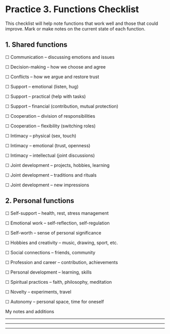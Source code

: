 # Practice 3. Functions Checklist

This checklist will help note functions that work well and those that could improve. Mark or make notes on the current state of each function.

## 1. Shared functions

☐ Communication – discussing emotions and issues

☐ Decision-making – how we choose and agree

☐ Conflicts – how we argue and restore trust

☐ Support – emotional (listen, hug)

☐ Support – practical (help with tasks)

☐ Support – financial (contribution, mutual protection)

☐ Cooperation – division of responsibilities

☐ Cooperation – flexibility (switching roles)

☐ Intimacy – physical (sex, touch)

☐ Intimacy – emotional (trust, openness)

☐ Intimacy – intellectual (joint discussions)

☐ Joint development – projects, hobbies, learning

☐ Joint development – traditions and rituals

☐ Joint development – new impressions

## 2. Personal functions

☐ Self-support – health, rest, stress management

☐ Emotional work – self-reflection, self-regulation

☐ Self-worth – sense of personal significance

☐ Hobbies and creativity – music, drawing, sport, etc.

☐ Social connections – friends, community

☐ Profession and career – contribution, achievements

☐ Personal development – learning, skills

☐ Spiritual practices – faith, philosophy, meditation

☐ Novelty – experiments, travel

☐ Autonomy – personal space, time for oneself

My notes and additions
____________________________________________________________
____________________________________________________________
____________________________________________________________
